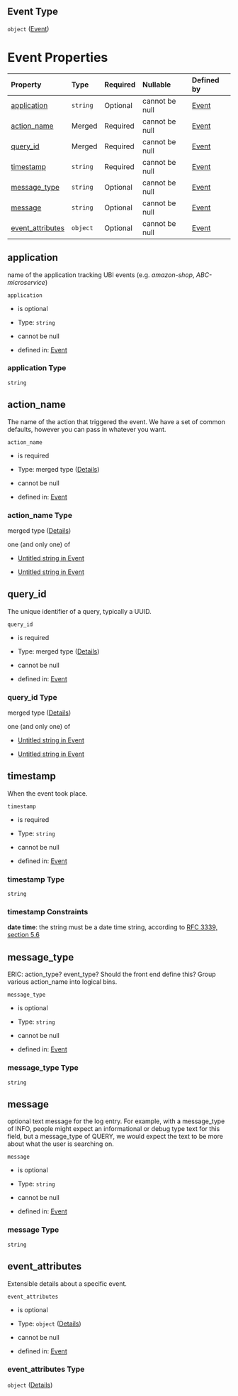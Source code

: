 ## Event Type

`object` ([Event](event.md))

# Event Properties

| Property                               | Type     | Required | Nullable       | Defined by                                                                                                                               |
| :------------------------------------- | :------- | :------- | :------------- | :--------------------------------------------------------------------------------------------------------------------------------------- |
| [application](#application)            | `string` | Optional | cannot be null | [Event](event-properties-application.md "http://github.com/o19s/ubi/schema/event.request.schema.json#/properties/application")           |
| [action\_name](#action_name)           | Merged   | Required | cannot be null | [Event](event-properties-action_name.md "http://github.com/o19s/ubi/schema/event.request.schema.json#/properties/action_name")           |
| [query\_id](#query_id)                 | Merged   | Required | cannot be null | [Event](event-properties-query_id.md "http://github.com/o19s/ubi/schema/event.request.schema.json#/properties/query_id")                 |
| [timestamp](#timestamp)                | `string` | Required | cannot be null | [Event](event-properties-timestamp.md "http://github.com/o19s/ubi/schema/event.request.schema.json#/properties/timestamp")               |
| [message\_type](#message_type)         | `string` | Optional | cannot be null | [Event](event-properties-message_type.md "http://github.com/o19s/ubi/schema/event.request.schema.json#/properties/message_type")         |
| [message](#message)                    | `string` | Optional | cannot be null | [Event](event-properties-message.md "http://github.com/o19s/ubi/schema/event.request.schema.json#/properties/message")                   |
| [event\_attributes](#event_attributes) | `object` | Optional | cannot be null | [Event](event-properties-event_attributes.md "http://github.com/o19s/ubi/schema/event.request.schema.json#/properties/event_attributes") |

## application

name of the application tracking UBI events (e.g. *amazon-shop*, *ABC-microservice*)

`application`

* is optional

* Type: `string`

* cannot be null

* defined in: [Event](event-properties-application.md "http://github.com/o19s/ubi/schema/event.request.schema.json#/properties/application")

### application Type

`string`

## action\_name

The name of the action that triggered the event.  We have a set of common defaults, however you can pass in whatever you want.

`action_name`

* is required

* Type: merged type ([Details](event-properties-action_name.md))

* cannot be null

* defined in: [Event](event-properties-action_name.md "http://github.com/o19s/ubi/schema/event.request.schema.json#/properties/action_name")

### action\_name Type

merged type ([Details](event-properties-action_name.md))

one (and only one) of

* [Untitled string in Event](event-properties-action_name-oneof-0.md "check type definition")

* [Untitled string in Event](event-properties-action_name-oneof-1.md "check type definition")

## query\_id

The unique identifier of a query, typically a UUID.

`query_id`

* is required

* Type: merged type ([Details](event-properties-query_id.md))

* cannot be null

* defined in: [Event](event-properties-query_id.md "http://github.com/o19s/ubi/schema/event.request.schema.json#/properties/query_id")

### query\_id Type

merged type ([Details](event-properties-query_id.md))

one (and only one) of

* [Untitled string in Event](event-properties-query_id-oneof-0.md "check type definition")

* [Untitled string in Event](event-properties-query_id-oneof-1.md "check type definition")

## timestamp

When the event took place.

`timestamp`

* is required

* Type: `string`

* cannot be null

* defined in: [Event](event-properties-timestamp.md "http://github.com/o19s/ubi/schema/event.request.schema.json#/properties/timestamp")

### timestamp Type

`string`

### timestamp Constraints

**date time**: the string must be a date time string, according to [RFC 3339, section 5.6](https://tools.ietf.org/html/rfc3339 "check the specification")

## message\_type

ERIC: action\_type?  event\_type?  Should the front end define this?  Group various action\_name into logical bins.

`message_type`

* is optional

* Type: `string`

* cannot be null

* defined in: [Event](event-properties-message_type.md "http://github.com/o19s/ubi/schema/event.request.schema.json#/properties/message_type")

### message\_type Type

`string`

## message

optional text message for the log entry. For example, with a message\_type of INFO, people might expect an informational or debug type text for this field, but a message\_type of QUERY, we would expect the text to be more about what the user is searching on.

`message`

* is optional

* Type: `string`

* cannot be null

* defined in: [Event](event-properties-message.md "http://github.com/o19s/ubi/schema/event.request.schema.json#/properties/message")

### message Type

`string`

## event\_attributes

Extensible details about a specific event.

`event_attributes`

* is optional

* Type: `object` ([Details](event-properties-event_attributes.md))

* cannot be null

* defined in: [Event](event-properties-event_attributes.md "http://github.com/o19s/ubi/schema/event.request.schema.json#/properties/event_attributes")

### event\_attributes Type

`object` ([Details](event-properties-event_attributes.md))
